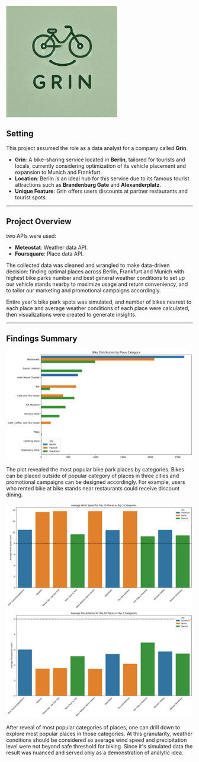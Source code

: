![](Grin_Logo.png)
## Setting

This project assumed the role as a data analyst for a company called **Grin**

- **Grin**: A bike-sharing service located in **Berlin**, tailored for tourists and locals, currently considering optimization of its vehicle placement and expansion to Munich and Frankfurt.
- **Location**: Berlin is an ideal hub for this service due to its famous tourist attractions such as **Brandenburg Gate** and **Alexanderplatz**.
- **Unique Feature**: Grin offers users discounts at partner restaurants and tourist spots.

---

## Project Overview

two APIs were used:

- **Meteostat**: Weather data API.
- **Foursquare**: Place data API.

The collected data was cleaned and wrangled to make data-driven decision: finding optimal places across Berlin, Frankfurt and Munich with highest bike parks number and best general weather conditions to set up our vehicle stands nearby to maximize usage and return conveniency, and to tailor our marketing and promotional campaigns accordingly.

Entire year's bike park spots was simulated, and number of bikes nearest to each place and average weather conditions of each place were calculated, then visualizations were created to generate insights.

---

## Findings Summary

![](<visualizations/Plot 1 Bike Distribution By Place Category.png>)

The plot revealed the most popular bike park places by categories. Bikes can be placed outside of popular category of places in three cities and promotional campaigns can be designed accordingly. For example, users who rented bike at bike stands near restaurants could receive discount dining.

![](<visualizations/Plot 2 Average Wind Speed for Top 10 Places in Top 5 Categories.png>)
![](<visualizations/Plot 3 Average Precipitation for Top 10 Places in Top 5 Categories.png>)

After reveal of most popular categories of places, one can drill down to explore most popular places in those categories. At this granularity, weather conditions should be considered so average wind speed and precipitation level were not beyond safe threshold for biking. Since it's simulated data the result was nuanced and served only as a demonstration of analytic idea.